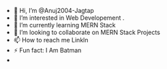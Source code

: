- 👋 Hi, I’m @Anuj2004-Jagtap
- 👀 I’m interested in Web Developement .
- 🌱 I’m currently learning MERN Stack
- 💞️ I’m looking to collaborate on MERN Stack Projects
- 📫 How to reach me Linkln
- ⚡ Fun fact: I Am Batman
- 

<!---
Anuj2004-Jagtap/Anuj2004-Jagtap is a ✨ special ✨ repository because its `README.md` (this file) appears on your GitHub profile.
You can click the Preview link to take a look at your changes.
--->
